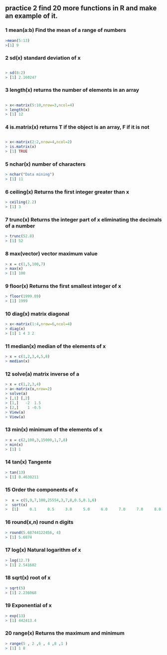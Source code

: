 
## practice 2  find 20 more functions in R and make an example of it.

 ### 1 mean(a:b) Find the mean of a range of numbers
 
 ```r
>mean(5:13)
>[1] 9
```
 
 ### 2 sd(x) standard deviation of x
  ```r
  
  > sd(8:2)
  > [1] 2.160247 
 ```

 ### 3 length(x) returns the number of elements in an array
```r
  
> x<-matrix(5:10,nrow=3,ncol=4) 
> length(x)
> [1] 12
```

### 4 is.matrix(x) returns T if the object is an array, F if it is not
```r
   
> x<-matrix(2:2,nrow=4,ncol=2)  
> is.matrix(x)
> [1] TRUE
```
### 5 nchar(x) number of characters
```r  
> nchar("Data mining")
> [1] 11
```
### 6 ceiling(x) Returns the first integer greater than x 
```r     
> ceiling(2.2)
> [1] 3
```
### 7  trunc(x) Returns the integer part of x eliminating the decimals of a number
```r
> trunc(52.8)
> [1] 52
```
### 8 max(vector) vector maximum value
```r
> x = c(1,5,100,7)
> max(x)
> [1] 100    
```
### 9 floor(x) Returns the first smallest integer of x

```r
> floor(1999.89)
> [1] 1999
```
### 10 diag(x) matrix diagonal
```r
> x<-matrix(1:4,nrow=6,ncol=4)
> diag(x)
> [1] 1 4 3 2
```
### 11 median(x) median of the elements of x
```r
> x = c(1,2,3,4,5,8) 
> median(x)
```
### 12 solve(a) matrix inverse of a
```r
> x = c(1,2,3,4)
> a<-matrix(x,nrow=2)
> solve(a)
> [,1] [,2]
> [1,]   -2  1.5
> [2,]    1 -0.5
> View(a)
> View(a)
```

### 13 min(x) minimum of the elements of x
```r
> x = c(2,100,3,15000,1,7,8)
> min(x) 
> [1] 1
```

### 14 tan(x) Tangente
```r    
> tan(13) 
> [1] 0.4630211 
```

### 15 Order the components of x
```r
>  x = c(5,9,7,100,25554,3,7,8,0.5,0.1,6)
>  sort(x)
>  [1]     0.1     0.5     3.0     5.0     6.0     7.0     7.0     8.0     9.0   100.0 25554.0
```
### 16 round(x,n) round n digits
```r
> round(5.68744122456, 4)
> [1] 5.6874
```
### 17 log(x) Natural logarithm of x
```r    
> log(12.7) 
> [1] 2.541602
```
### 18 sqrt(x) root of x
```r
> sqrt(5)
> [1] 2.236068
```
### 19 Exponential of x
```r
> exp(13)
> [1] 442413.4
```
### 20 range(x) Returns the maximum and minimum
```r   
> range(5 , 2 ,6 , 4 ,8 ,1 )
> [1] 1 8
```
